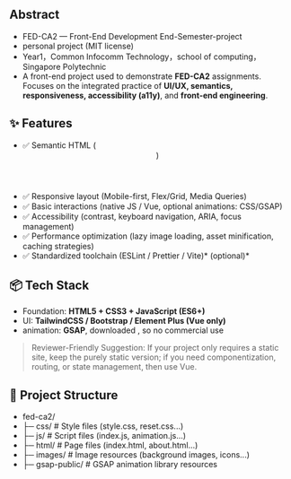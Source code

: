 ## Abstract
- FED-CA2 — Front-End Development End-Semester-project
- personal project  (MIT license)
- Year1，Common Infocomm Technology，school of computing，Singapore Polytechnic
- A front-end project used to demonstrate **FED-CA2** assignments. Focuses on the integrated practice of **UI/UX, semantics, responsiveness, accessibility (a11y)**, and **front-end engineering**.

## ✨ Features
- ✅ Semantic HTML (<header> <main> <nav> <section> <footer>)
- ✅ Responsive layout (Mobile-first, Flex/Grid, Media Queries)
- ✅ Basic interactions (native JS / Vue, optional animations: CSS/GSAP)
- ✅ Accessibility (contrast, keyboard navigation, ARIA, focus management)
- ✅ Performance optimization (lazy image loading, asset minification, caching strategies)
- ✅ Standardized toolchain (ESLint / Prettier / Vite)* (optional)*

## 📦 Tech Stack
- Foundation: **HTML5 + CSS3 + JavaScript (ES6+)**
- UI: **TailwindCSS / Bootstrap / Element Plus (Vue only)**
- animation: **GSAP**, downloaded , so no commercial use

> Reviewer-Friendly Suggestion: If your project only requires a static site, keep the purely static version; if you need componentization, routing, or state management, then use Vue.

## 📂 Project Structure
- fed-ca2/
- ├─ css/ # Style files (style.css, reset.css...)
- ├─ js/ # Script files (index.js, animation.js...)
- ├─ html/ # Page files (index.html, about.html...)
- ├─ images/ # Image resources (background images, icons...)
- ├─ gsap-public/ # GSAP animation library resources
